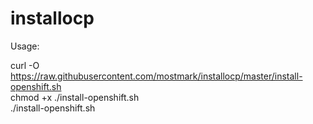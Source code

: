 # installocp

Usage:

curl -O https://raw.githubusercontent.com/mostmark/installocp/master/install-openshift.sh  
chmod +x ./install-openshift.sh  
./install-openshift.sh  
